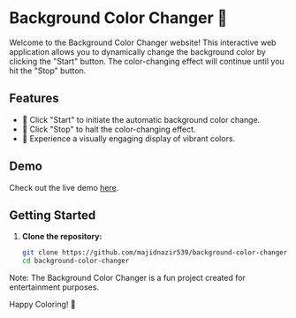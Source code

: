 # Background Color Changer 🌈

Welcome to the Background Color Changer website! This interactive web application allows you to dynamically change the background color by clicking the "Start" button. The color-changing effect will continue until you hit the "Stop" button.


## Features
- 🌟 Click "Start" to initiate the automatic background color change.
- 🛑 Click "Stop" to halt the color-changing effect.
- 🎨 Experience a visually engaging display of vibrant colors.

## Demo
Check out the live demo [here](https://majidnazir539.github.io/Background-Color-changer/).


## Getting Started
1. **Clone the repository:**
   ```bash
   git clone https://github.com/majidnazir539/background-color-changer.git
   cd background-color-changer

Note: The Background Color Changer is a fun project created for entertainment purposes.

Happy Coloring! 🌈
   
